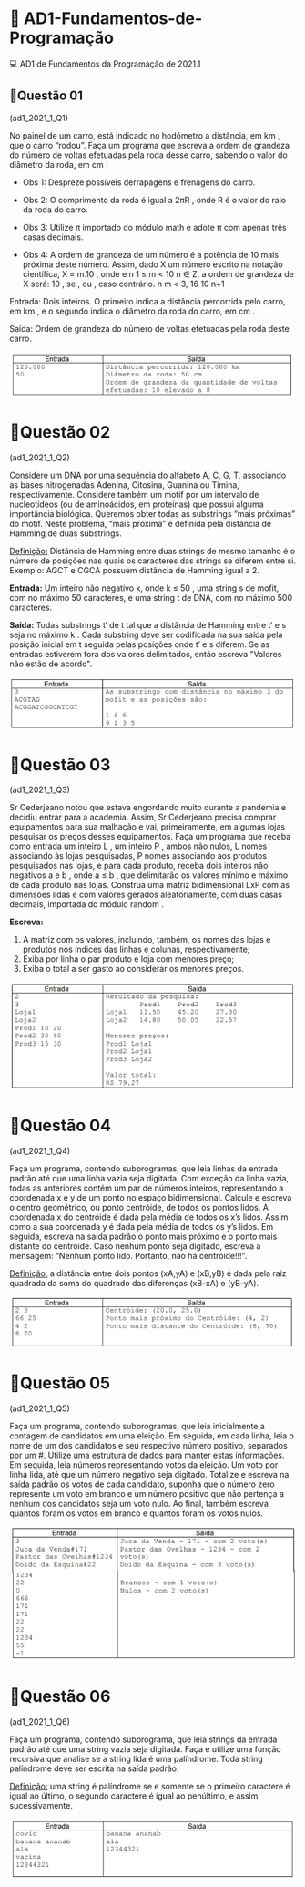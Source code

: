 # :rocket: AD1-Fundamentos-de-Programação
:computer: AD1 de Fundamentos da Programação de 2021.1

## 📌Questão 01

(ad1_2021_1_Q1)

No painel de um carro, está indicado no hodômetro a distância, em km , que o carro “rodou”. Faça um programa que escreva a ordem de grandeza do número de voltas efetuadas pela roda desse carro, sabendo o valor do diâmetro da roda, em cm : 

* Obs 1: Despreze possíveis derrapagens e frenagens do carro. 

* Obs 2: O comprimento da roda é igual a 2πR , onde R é o valor do raio da roda do carro. 

* Obs 3: Utilize π importado do módulo math e adote π com apenas três casas decimais. 

* Obs 4: A ordem de grandeza de um número é a potência de 10 mais próxima deste número. Assim, dado X um número escrito na notação científica, X = m.10 , onde e n 1 ≤ m < 10 n ∈ Z, a ordem de grandeza de X será: 10 , se , ou , caso contrário. n m < 3, 16 10 n+1 

Entrada: Dois inteiros. O primeiro indica a distância percorrida pelo carro, em km , e o segundo indica o diâmetro da roda do carro, em cm . 

Saída: Ordem de grandeza do número de voltas efetuadas pela roda deste carro.

![Alt text](https://github.com/FelipedeAV/Estudos/blob/main/FP_AD1_2021/Imagens/Q1_imagem_saida.png?raw=true "Optional title")



# 📌Questão 02

(ad1_2021_1_Q2)

Considere um DNA por uma sequência do alfabeto A, C, G, T, associando as bases nitrogenadas Adenina, Citosina, Guanina ou Timina, respectivamente. Considere também um motif por um intervalo de nucleotídeos (ou de aminoácidos, em proteínas) que possui alguma importância biológica. Queremos obter todas as substrings “mais próximas” do motif. Neste problema, “mais próxima” é definida pela distância de Hamming de duas substrings. 

<u>Definição:</u> Distância de Hamming entre duas strings de mesmo tamanho é o número de posições nas quais os caracteres das strings se diferem entre si. Exemplo: AGCT e CGCA possuem distância de Hamming igual a 2. 

**Entrada:** Um inteiro não negativo k, onde k ≤ 50 , uma string s de mofit, com no máximo 50 caracteres, e uma string t de DNA, com no máximo 500 caracteres. 

**Saída:** Todas substrings t′ de t tal que a distância de Hamming entre t′ e s seja no máximo k . Cada substring deve ser codificada na sua saída pela posição inicial em t seguida pelas posições onde t′ e s diferem. Se as entradas estiverem fora dos valores delimitados, então escreva "Valores não estão de acordo".

![Alt text](https://github.com/FelipedeAV/Estudos/blob/main/FP_AD1_2021/Imagens/Q2_imagem_saida.png?raw=true "Optional title")



# 📌Questão 03

(ad1_2021_1_Q3)

Sr Cederjeano notou que estava engordando muito durante a pandemia e decidiu entrar para a academia. Assim, Sr Cederjeano precisa comprar equipamentos para sua malhação e vai, primeiramente, em algumas lojas pesquisar os preços desses equipamentos. Faça um programa que receba como entrada um inteiro L , um inteiro P , ambos não nulos, L nomes associando às lojas pesquisadas, P nomes associando aos produtos pesquisados nas lojas, e para cada produto, receba dois inteiros não negativos a e b , onde a ≤ b , que delimitarão os valores mínimo e máximo de cada produto nas lojas. Construa uma matriz bidimensional LxP com as dimensões lidas e com valores gerados aleatoriamente, com duas casas decimais, importada do módulo random . 

**Escreva:**

1. A matriz com os valores, incluindo, também, os nomes das lojas e produtos nos índices das linhas e colunas, respectivamente; 
2. Exiba por linha o par produto e loja com menores preço; 
3. Exiba o total a ser gasto ao considerar os menores preços.

![Alt text](https://github.com/FelipedeAV/Estudos/blob/main/FP_AD1_2021/Imagens/Q3_imagem_saida.png?raw=true "Optional title")



# 📌Questão 04

(ad1_2021_1_Q4)

Faça um programa, contendo subprogramas, que leia linhas da entrada padrão até que uma linha vazia seja digitada. Com exceção da linha vazia, todas as anteriores contém um par de números inteiros, representando a coordenada x e y de um ponto no espaço bidimensional. Calcule e escreva o centro geométrico, ou ponto centróide, de todos os pontos lidos. A coordenada x do centróide é dada pela média de todos os x’s lidos. Assim como a sua coordenada y é dada pela média de todos os y’s lidos. Em seguida, escreva na saída padrão o ponto mais próximo e o ponto mais distante do centróide. Caso nenhum ponto seja digitado, escreva a mensagem: “Nenhum ponto lido. Portanto, não há centróide!!!”. 

<u>Definição:</u> a distância entre dois pontos (xA,yA) e (xB,yB) é dada pela raiz quadrada da soma do quadrado das diferenças (xB-xA) e (yB-yA).

![Alt text](https://github.com/VivianMeneses/FP_AD1_2021.1/blob/main/img/Q4_img_saida.PNG?raw=true "Optional title")

# 📌Questão 05

(ad1_2021_1_Q5)

Faça um programa, contendo subprogramas, que leia inicialmente a contagem de candidatos em uma eleição. Em seguida, em cada linha, leia o nome de um dos candidatos e seu respectivo número positivo, separados por um #. Utilize uma estrutura de dados para manter estas informações. Em seguida, leia números representando votos da eleição. Um voto por linha lida, até que um número negativo seja digitado. Totalize e escreva na saída padrão os votos de cada candidato, suponha que o número zero represente um voto em branco e um número positivo que não pertença a nenhum dos candidatos seja um voto nulo. Ao final, também escreva quantos foram os votos em branco e quantos foram os votos nulos.

![Alt text](https://github.com/VivianMeneses/FP_AD1_2021.1/blob/main/img/Q5_img_saida.PNG?raw=true "Optional title")



# 📌Questão 06

(ad1_2021_1_Q6)

Faça um programa, contendo subprograma, que leia strings da entrada padrão até que uma string vazia seja digitada. Faça e utilize uma função recursiva que analise se a string lida é uma palíndrome. Toda string palíndrome deve ser escrita na saída padrão. 

<u>Definição:</u> uma string é palíndrome se e somente se o primeiro caractere é igual ao último, o segundo caractere é igual ao penúltimo, e assim sucessivamente.
 
![Alt text](https://github.com/VivianMeneses/FP_AD1_2021.1/blob/main/img/Q6_img_saida.PNG?raw=true "Optional title")

